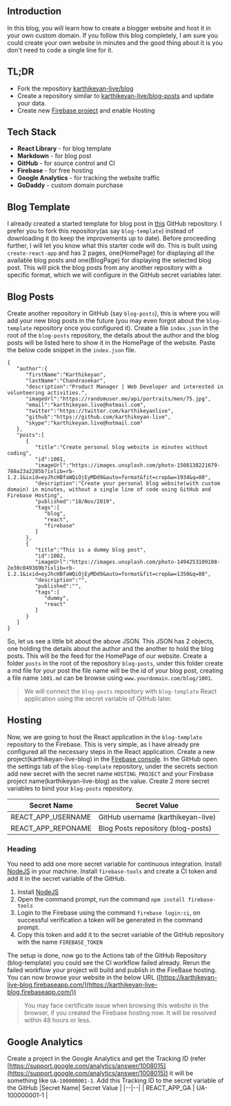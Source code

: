 ## Introduction
In this blog, you will learn how to create a blogger website and host it in your own custom domain. If you follow this blog completely, I am sure you could create your own website in minutes and the good thing about it is you don't need to code a single line for it.
## TL;DR
- Fork the repository [karthikeyan-live/blog](https://github.com/karthikeyan-live/blog)
- Create a repository similar to [karthikeyan-live/blog-posts](https://github.com/karthikeyan-live/blog-posts) and update your data.
- Create new [Firebase project](https://console.firebase.google.com/) and enable Hosting

## Tech Stack
- **React Library** - for blog template
- **Markdown** - for blog post
- **GitHub** - for source control and CI
- **Firebase** - for free hosting
- **Google Analytics** - for tracking the website traffic
- **GoDaddy** - custom domain purchase

## Blog Template
I already created a started template for blog post in [this](https://github.com/karthikeyan-live/karthikeyan-live) GitHub repository. I prefer you to fork this repository(as say `blog-template`) instead of downloading it (to keep the improvements up to date). 
Before proceeding further, I will let you know what this starter code will do. This is built using `create-react-app` and has 2 pages, one(HomePage) for displaying all the available blog posts and one(BlogPage) for displaying the selected blog post. This will pick the blog posts from any another repository with a specific format, which we will configure in the GitHub secret variables later.
## Blog Posts
Create another repository in GitHub (say `blog-posts`), this is where you will add your new blog posts in the future (you may even forgot about the `blog-template` repository once you configured it). Create a file `index.json` in the root of the `blog-posts` repository, the details about the author and the blog posts will be listed here to show it in the HomePage of the website.
Paste the below code snippet in the `index.json` file.

    
    { 
	   "author":{ 
	      "firstName":"Karthikeyan",
	      "lastName":"Chandrasekar",
	      "description":"Product Manager | Web Developer and interested in volunteering activities.",
		  "imageUrl":"https://randomuser.me/api/portraits/men/75.jpg",
	      "email":"karthikeyan.live@hotmail.com",
	      "twitter":"https://twitter.com/karthikeyanlive",
	      "github":"https://github.com/karthikeyan-live",
	      "skype":"karthikeyan.live@hotmail.com"
	   },
	   "posts":[ 
	      { 
	         "title":"Create personal blog website in minutes without coding",
	         "id":1001,
	         "imageUrl":"https://images.unsplash.com/photo-1508138221679-760a23a2285b?ixlib=rb-1.2.1&ixid=eyJhcHBfaWQiOjEyMDd9&auto=format&fit=crop&w=1934&q=80",
	         "description":"Create your personal blog website(with custom domain) in minutes, without a single line of code using GitHub and Firebase Hosting",
	         "published":"18/Nov/2019",
	         "tags":[ 
	            "blog",
	            "react",
	            "firebase"
	         ]
	      },
	      { 
	         "title":"This is a dummy blog post",
	         "id":1002,
	         "imageUrl":"https://images.unsplash.com/photo-1494253109108-2e30c049369b?ixlib=rb-1.2.1&ixid=eyJhcHBfaWQiOjEyMDd9&auto=format&fit=crop&w=1350&q=80",
	         "description":"",
	         "published":"",
	         "tags":[ 
	            "dummy",
	            "react"
	         ]
	      }
	   ]
	}
    
So, let us see a little bit about the above JSON. This JSON has 2 objects, one holding the details about the author and the another to hold the blog posts. This will be the feed for the HomePage of our website.
Create a folder `posts` in the root of the repository `blog-posts`, under this folder create a md file for your post the file name will be the id of your blog post, creating a file name `1001.md` can be browse using `www.yourdomain.com/blog/1001`.

> We will connect the `blog-posts` repository with `blog-template` React application using the secret variable of GitHub later.

## Hosting
Now, we are going to host the React application in the `blog-template` repository to the Firebase. This is very simple, as I have already pre configured all the necessary steps in the React application. Create a new project(karthikeyan-live-blog) in the [Firebase console](https://console.firebase.google.com/). In the GitHub open the settings tab of the `blog-template` repository, under the secrets section add new secret with the secret name `HOSTING_PROJECT` and your Firebase project name(karthikeyan-live-blog) as the value. Create 2 more secret variables to bind your `blog-posts` repository.

|Secret Name| Secret Value |
|--|--|
| REACT_APP_USERNAME | GitHub username (karthikeyan-live) |
| REACT_APP_REPONAME | Blog Posts repository (blog-posts) |

### Heading
You need to add one more secret variable for continuous integration. Install [NodeJS](https://nodejs.org/) in your machine. Install `firebase-tools` and create a CI token and add it in the secret variable of the GitHub.

 1. Install [NodeJS](https://nodejs.org/)
 2. Open the command prompt, run the command `npm install firebase-tools`
 3. Login to the Firebase using the command `firebase login:ci`, on successful verification a token will be generated in the command prompt.
 4. Copy this token and add it to the secret variable of the GitHub repository with the name `FIREBASE_TOKEN`

The setup is done, now go to the Actions tab of the GitHub Repository (blog-template) you could see the CI workflow failed already. Rerun the failed workflow your project will build and publish in the FireBase hosting. You can now browse your website in the below URL ([https://karthikeyan-live-blog.firebaseapp.com/](https://karthikeyan-live-blog.firebaseapp.com/))

> You may face certificate issue when browsing this website in the browser, if you created the Firebase hosting now. It will be resolved within 48 hours or less.
## Google Analytics
Create a project in the Google Analytics and get the Tracking ID  (refer [https://support.google.com/analytics/answer/1008015](https://support.google.com/analytics/answer/1008015)) it will be something like `UA-100000001-1`. Add this Tracking ID to the secret variable of the GitHub
|Secret Name| Secret Value |
|--|--|
| REACT_APP_GA | UA-100000001-1 |

<!--stackedit_data:
eyJoaXN0b3J5IjpbMTA5NjAwNDIzOCwyMDEzNDgwOTMzLC0yMT
M5MzM1NDIyLDE4Mzk5MzMzMTMsMTkyMDEzODYyNiwtOTU0MTQw
NjY2LC0yMDI3ODk4Mjk2LDEwMTY1NTU1OTksLTE3ODI4MTk0NT
gsLTg1MzAzODA3NV19
-->